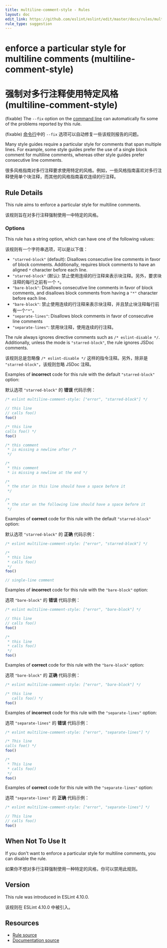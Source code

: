 ```yaml
---
title: multiline-comment-style - Rules
layout: doc
edit_link: https://github.com/eslint/eslint/edit/master/docs/rules/multiline-comment-style.md
rule_type: suggestion
---
```


<!-- Note: No pull requests accepted for this file. See README.md in the root directory for details. -->

# enforce a particular style for multiline comments (multiline-comment-style)

# 强制对多行注释使用特定风格 (multiline-comment-style)

(fixable) The `--fix` option on the [command line](../user-guide/command-line-interface#fixing-problems) can automatically fix some of the problems reported by this rule.

(fixable) [命令行](../user-guide/command-line-interface#fixing-problems)中的 `--fix` 选项可以自动修复一些该规则报告的问题。

Many style guides require a particular style for comments that span multiple lines. For example, some style guides prefer the use of a single block comment for multiline comments, whereas other style guides prefer consecutive line comments.

很多风格指南对多行注释要求使用特定的风格。例如，一些风格指南喜欢对多行注释使用单个块注释，而其他的风格指南喜欢连续的行注释。

## Rule Details

This rule aims to enforce a particular style for multiline comments.

该规则旨在对多行注释强制使用一中特定的风格。

### Options

This rule has a string option, which can have one of the following values:

该规则有一个字符串选项，可以是以下值：

- `"starred-block"` (default): Disallows consecutive line comments in favor of block comments. Additionally, requires block comments to have an aligned `*` character before each line.
- `"starred-block"` (默认): 禁止使用连续的行注释来表示块注释。另外，要求块注释的每行之前有一个 `*`。
- `"bare-block"`: Disallows consecutive line comments in favor of block comments, and disallows block comments from having a `"*"` character before each line.
- `"bare-block"`: 禁止使用连续的行注释来表示块注释，并且禁止块注释每行前有一个`"*"`。
- `"separate-lines"`: Disallows block comments in favor of consecutive line comments
- `"separate-lines"`: 禁用块注释，使用连续的行注释。

The rule always ignores directive comments such as `/* eslint-disable */`. Additionally, unless the mode is `"starred-block"`, the rule ignores JSDoc comments.

该规则总是忽略像 `/* eslint-disable */` 这样的指令注释。另外，除非是 `"starred-block"`，该规则忽略 JSDoc 注释。

Examples of **incorrect** code for this rule with the default `"starred-block"` option:

默认选项 `"starred-block"` 的 **错误** 代码示例：

```js
/* eslint multiline-comment-style: ["error", "starred-block"] */

// this line
// calls foo()
foo()

/* this line
calls foo() */
foo()

/* this comment
 * is missing a newline after /*
 */

/*
 * this comment
 * is missing a newline at the end */

/*
 * the star in this line should have a space before it
 */

/*
 * the star on the following line should have a space before it
 */
```

Examples of **correct** code for this rule with the default `"starred-block"` option:

默认选项 `"starred-block"` 的 **正确** 代码示例：

```js
/* eslint multiline-comment-style: ["error", "starred-block"] */

/*
 * this line
 * calls foo()
 */
foo()

// single-line comment
```

Examples of **incorrect** code for this rule with the `"bare-block"` option:

选项 `"bare-block"` 的 **错误** 代码示例：

```js
/* eslint multiline-comment-style: ["error", "bare-block"] */

// this line
// calls foo()
foo()

/*
 * this line
 * calls foo()
 */
foo()
```

Examples of **correct** code for this rule with the `"bare-block"` option:

选项 `"bare-block"` 的 **正确** 代码示例：

```js
/* eslint multiline-comment-style: ["error", "bare-block"] */

/* this line
   calls foo() */
foo()
```

Examples of **incorrect** code for this rule with the `"separate-lines"` option:

选项 `"separate-lines"` 的 **错误** 代码示例：

```js
/* eslint multiline-comment-style: ["error", "separate-lines"] */

/* This line
calls foo() */
foo()

/*
 * This line
 * calls foo()
 */
foo()
```

Examples of **correct** code for this rule with the `"separate-lines"` option:

选项 `"separate-lines"` 的 **正确** 代码示例：

```js
/* eslint multiline-comment-style: ["error", "separate-lines"] */

// This line
// calls foo()
foo()
```

## When Not To Use It

If you don't want to enforce a particular style for multiline comments, you can disable the rule.

如果你不想对多行注释强制使用一种特定的风格，你可以禁用此规则。

## Version

This rule was introduced in ESLint 4.10.0.

该规则在 ESLint 4.10.0 中被引入。

## Resources

- [Rule source](https://github.com/eslint/eslint/tree/master/lib/rules/multiline-comment-style.js)
- [Documentation source](https://github.com/eslint/eslint/tree/master/docs/rules/multiline-comment-style.md)
